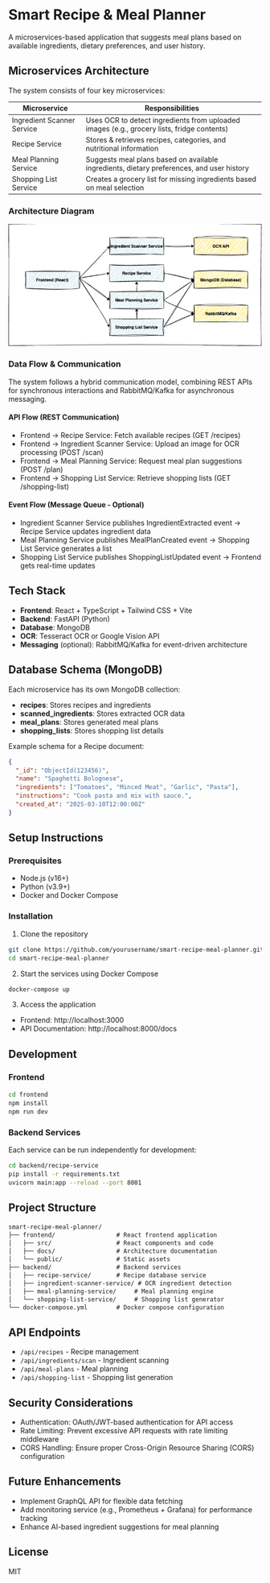 # Smart Recipe & Meal Planner

A microservices-based application that suggests meal plans based on available ingredients, dietary preferences, and user history.

## Microservices Architecture

The system consists of four key microservices:

| Microservice | Responsibilities |
|--------------|------------------|
| Ingredient Scanner Service | Uses OCR to detect ingredients from uploaded images (e.g., grocery lists, fridge contents) |
| Recipe Service | Stores & retrieves recipes, categories, and nutritional information |
| Meal Planning Service | Suggests meal plans based on available ingredients, dietary preferences, and user history |
| Shopping List Service | Creates a grocery list for missing ingredients based on meal selection |

### Architecture Diagram

![Smart Recipe & Meal Planner Architecture](frontend/docs/images/microservices_architecture.png)

### Data Flow & Communication

The system follows a hybrid communication model, combining REST APIs for synchronous interactions and RabbitMQ/Kafka for asynchronous messaging.

#### API Flow (REST Communication)

- Frontend → Recipe Service: Fetch available recipes (GET /recipes)
- Frontend → Ingredient Scanner Service: Upload an image for OCR processing (POST /scan)
- Frontend → Meal Planning Service: Request meal plan suggestions (POST /plan)
- Frontend → Shopping List Service: Retrieve shopping lists (GET /shopping-list)

#### Event Flow (Message Queue - Optional)

- Ingredient Scanner Service publishes IngredientExtracted event → Recipe Service updates ingredient data
- Meal Planning Service publishes MealPlanCreated event → Shopping List Service generates a list
- Shopping List Service publishes ShoppingListUpdated event → Frontend gets real-time updates

## Tech Stack

- **Frontend**: React + TypeScript + Tailwind CSS + Vite
- **Backend**: FastAPI (Python)
- **Database**: MongoDB
- **OCR**: Tesseract OCR or Google Vision API
- **Messaging** (optional): RabbitMQ/Kafka for event-driven architecture

## Database Schema (MongoDB)

Each microservice has its own MongoDB collection:

- **recipes**: Stores recipes and ingredients
- **scanned_ingredients**: Stores extracted OCR data
- **meal_plans**: Stores generated meal plans
- **shopping_lists**: Stores shopping list details

Example schema for a Recipe document:
```json
{
  "_id": "ObjectId(123456)",
  "name": "Spaghetti Bolognese",
  "ingredients": ["Tomatoes", "Minced Meat", "Garlic", "Pasta"],
  "instructions": "Cook pasta and mix with sauce.",
  "created_at": "2025-03-10T12:00:00Z"
}
```

## Setup Instructions

### Prerequisites

- Node.js (v16+)
- Python (v3.9+)
- Docker and Docker Compose

### Installation

1. Clone the repository
```bash
git clone https://github.com/yourusername/smart-recipe-meal-planner.git
cd smart-recipe-meal-planner
```

2. Start the services using Docker Compose
```bash
docker-compose up
```

3. Access the application
- Frontend: http://localhost:3000
- API Documentation: http://localhost:8000/docs

## Development

### Frontend

```bash
cd frontend
npm install
npm run dev
```

### Backend Services

Each service can be run independently for development:

```bash
cd backend/recipe-service
pip install -r requirements.txt
uvicorn main:app --reload --port 8001
```

## Project Structure

```
smart-recipe-meal-planner/
├── frontend/                 # React frontend application
│   ├── src/                  # React components and code
│   ├── docs/                 # Architecture documentation
│   └── public/               # Static assets
├── backend/                  # Backend services
│   ├── recipe-service/       # Recipe database service
│   ├── ingredient-scanner-service/ # OCR ingredient detection
│   ├── meal-planning-service/     # Meal planning engine
│   └── shopping-list-service/     # Shopping list generator
└── docker-compose.yml        # Docker compose configuration
```

## API Endpoints

- `/api/recipes` - Recipe management
- `/api/ingredients/scan` - Ingredient scanning
- `/api/meal-plans` - Meal planning
- `/api/shopping-list` - Shopping list generation

## Security Considerations

- Authentication: OAuth/JWT-based authentication for API access
- Rate Limiting: Prevent excessive API requests with rate limiting middleware
- CORS Handling: Ensure proper Cross-Origin Resource Sharing (CORS) configuration

## Future Enhancements

- Implement GraphQL API for flexible data fetching
- Add monitoring service (e.g., Prometheus + Grafana) for performance tracking
- Enhance AI-based ingredient suggestions for meal planning

## License

MIT 